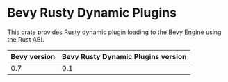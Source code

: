 # Bevy Rusty Dynamic Plugins

This crate provides Rusty dynamic plugin loading to the Bevy Engine using the Rust ABI.

| Bevy version  | Bevy Rusty Dynamic Plugins version |
| ------------- | ------------- |
| 0.7  | 0.1  |